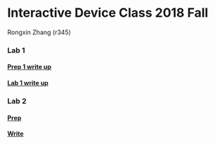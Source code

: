 # Interactive Device Class 2018 Fall

Rongxin Zhang (r345)

### Lab 1
#### [Prep 1 write up](/Lab_Prep_Submission/lab1)
#### [Lab 1 write up](/Lab_Submission/lab1/write_up.md)

### Lab 2
#### [Prep](/Lab_Prep_Submission/lab2/README.md)
#### [Write](/Lab_Submission/lab2/write_up.md)
